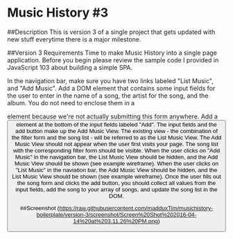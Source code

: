 # Music History #3

##Description 
This is version 3 of a single project that gets updated with new stuff everytime there is a major milestone. 

##Version 3 Requirements
Time to make Music History into a single page application. Before you begin please review the sample code I provided in JavaScript 103 about building a simple SPA.

In the navigation bar, make sure you have two links labeled "List Music", and "Add Music".
Add a DOM element that contains some input fields for the user to enter in the name of a song, the artist for the song, and the album. You do not need to enclose them in a <form> element because we're not actually submitting this form anywhere.
Add a <button> element at the bottom of the input fields labeled "Add".
The input fields and the add button make up the Add Music View.
The existing view - the combination of the filter form and the song list - will be referred to as the List Music View.
The Add Music View should not appear when the user first visits your page. The song list with the corresponding filter form should be visible.
When the user clicks on "Add Music" in the navigation bar, the List Music View should be hidden, and the Add Music View should be shown (see example wireframe).
When the user clicks on "List Music" in the naviation bar, the Add Music View should be hidden, and the List Music View should be shown (see example wireframe).
Once the user fills out the song form and clicks the add button, you should collect all values from the input fields, add the song to your array of songs, and update the song list in the DOM.

##Screenshot
(https://raw.githubusercontent.com/madduxTim/musichistory-boilerplate/version-3/screenshot/Screen%20Shot%202016-04-14%20at%203.11.26%20PM.png)
